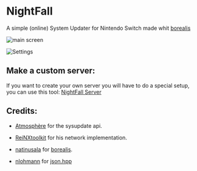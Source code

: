 # NightFall

A simple (online) System Updater for Nintendo Switch made whit [borealis](https://github.com/natinusala/borealis)

![main screen](https://media.discordapp.net/attachments/519986961382113283/756574669968244816/2020091819310600-DB1426D1DFD034027CECDE9C2DD914B8.jpg?width=1204&height=677)

![Settings](https://media.discordapp.net/attachments/519986961382113283/756574668600901793/2020091819311400-DB1426D1DFD034027CECDE9C2DD914B8.jpg?width=1204&height=677)

## Make a custom server:
If you want to create your own server you will have to do a special setup, you can use this tool: [NightFall Server](https://github.com/D3fau4/NightFall-Server)

## Credits:

*  [Atmosphère](https://github.com/Atmosphere-NX/Atmosphere) for the sysupdate api.

*  [ReiNXtoolkit](https://github.com/Reisyukaku/ReiNXToolkit) for his network implementation.

*  [natinusala](https://github.com/natinusala) for [borealis](https://github.com/natinusala/borealis).

*  [nlohmann](https://github.com/nlohmann) for [json.hpp](https://github.com/nlohmann/json)